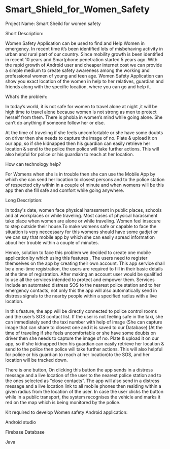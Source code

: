 # Smart_Shield_for_Women_Safety
Project Name: Smart Sheild for women safety

Short Description:

Women Safety Application can be used to find and Help Women in emergency. In recent time it’s been identified lots of misbehaving activity in urban and rural part of our country. Since mobility growth is been identified in recent 10 years and Smartphone penetration started 5 years ago. With the rapid growth of Android user and cheaper internet cost we can provide a simple medium to create safety awareness among the working and professional women of young and teen age. Women Safety Application can show you exact location of the women in help to her relatives, guardian and friends along with the specific location, where you can go and help it.

What’s the problem:

In today’s world, it is not safe for women to travel alone at night ,it will be high time to travel alone  because women is not strong as men to protect herself from them. There is phobia in women’s mind while going alone. She can’t do anything if someone follow her or else.

At the time of traveling if she feels uncomfortable or she have some doubts on driver then she needs to capture the image of no. Plate & upload it on our app, so if she kidnapped then his guardian can easily retrieve her location & send to the police then police will take further actions. This will also helpful for police or his guardian to reach at her location.

How can technology help?

For Womens when she is in trouble then she can use the Mobile App by which she can send her location to closest persons and to the police station of respected city within in a couple of minute and when womens will be this app then she fill safe and comfort while going anywhere.

Long Description:

In today's date, women face physical harassment in public places, schools and at workplaces or while traveling. Most cases of physical harassment take place when women are alone or while traveling. Women feel insecure to step outside their house.To make womens safe or capable to face the situation is very neccessary for this womens should have some gadjet or we can say that mobile app by which she can easily spread information about her trouble within a couple of minutes.

Hence, solution to face this problem we decided to create one mobile application by which using this features , The users need to register themselves on the app by creating their own account. This app service shall be a one-time registration, the users are required to fill in their basic details at the time of registration. After making an account user would be qualified to use all the services intended to protect and empower them. Services include an automated distress SOS to the nearest police station and to her emergency contacts, not only this the app will also automatically send in distress signals to the nearby people within a specified radius with a live location.

In this feature, the app will be directly connected to police control rooms and the user’s SOS contact list. If the user is not feeling safe in the taxi, she can immediately send the taxi number with help of image (She can capture image that can share to closest one and it is saved to our Database) (At the time of traveling if she feels uncomfortable or she have some doubts on driver then she needs to capture the image of no. Plate & upload it on our app, so if she kidnapped then his guardian can easily retrieve her location & send to the police then police will take further actions. This will also helpful for police or his guardian to reach at her location)to the SOS, and her location will be tracked down.

There is one button, On clicking this button the app sends in a distress message and a live location of the user to the nearest police station and to the ones selected as “close contacts”. The app will also send in a distress message and a live location link to all mobile phones then residing within a given radius from the location of the user. In case the user clicks the button while in a public transport, the system recognises the vehicle and marks it red on the map which is being monitored by the police.

Kit required to develop Women safety Android application:

Android studio

Firebase Database

Java

